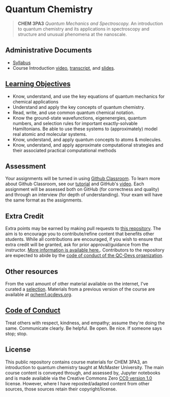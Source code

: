 # Quantum Chemistry

> **CHEM 3PA3** *Quantum Mechanics and Spectroscopy.* An introduction to quantum chemistry and its applications in spectroscopy and structure and unusual phenomena at the nanoscale. 

## Administrative Documents

- [Syllabus](documents/syllabus.pdf)
- Course Introduction [video](), [transcript](), and [slides]().

## [Learning Objectives](documents/objectives.md)
- Know, understand, and use the key equations of quantum mechanics for chemical applications
- Understand and apply the key concepts of quantum chemistry.
- Read, write, and use common quantum chemical notation.
- Know the ground-state wavefunctions, eigenenergies, quantum numbers, and selection rules for important exactly-solvable Hamiltonians. Be able to use these systems to (approximately) model real atomic and molecular systems.
- Know, understand, and apply quantum concepts to atoms & molecules.
- Know, understand, and apply approximate computational strategies and their associated practical computational methods

## Assessment
Your assignments will be turned in using [Github Classroom](https://classroom.github.com/). To learn more about Github Classroom, see our [tutorial](ipynb/tutorial_1.ipynb) and GitHub's [video](https://githubuniverse.com/content-library/github-classroom-101/). Each assignment will be assessed both on GitHub (for correctness and quality) and through an interview (for depth of understanding). Your exam will have the same format as the assignments.

## Extra Credit

Extra points may be earned by making pull requests to [this repository](https://github.com/QC-Edu/IntroQM2022). The aim is to encourage you to contribute/refine content that benefits other students. While all contributions are encouraged, if you wish to ensure that extra credit will be granted, ask for prior approval/guidance from the instructor. [More information is available here.](extracredit/overview.md). Contributors to the repository are expected to abide by the [code of conduct of the QC-Devs organization](https://qcdevs.org/guidelines/). 

## Other resources

From the vast amount of other material available on the internet, I've curated a [selection](documents/refs.md). Materials from a previous version of the course are available at [qchem1.qcdevs.org](https://qchem1.qcdevs.org/). 

## [Code of Conduct](https://qcdevs.org/guidelines/QCDevsCodeOfConduct/)

Treat others with respect, kindness, and empathy; assume they're doing the same. Communicate clearly. Be helpful. Be open. Be nice. If someone says stop; stop.

## License

This public repository contains course materials for CHEM 3PA3, an introduction to quantum chemistry taught at McMaster University. The main course content is conveyed through, and assessed by, Jupyter notebooks and is made available via the Creative Commons Zero [CC0 version 1.0](LICENSE) license. However, where I have reposted/adapted content from other sources, those sources retain their copyright/license.
